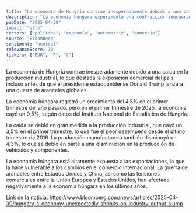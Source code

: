 ```yaml
---
title: "La economía de Hungría contrae inesperadamente debido a una caída en la producción industrial"
description: "La economía húngara experimenta una contracción inesperada en el primer trimestre, destacando la exposición comercial del país incluso antes de que el presidente estadounidense Donald Trump lanzara una guerra de aranceles globales."
pubDate: "2025-04-30"
impact: "alto"
sectors: ["política", "economía", "automotriz", "comercio"]
source: "Bloomberg"
sentiment: "neutral"
relevanceScore: 10
tickers: ["EUR", "F", "C"]
---
```


La economía de Hungría contrae inesperadamente debido a una caída en la producción industrial, lo que destaca la exposición comercial del país incluso antes de que el presidente estadounidense Donald Trump lanzara una guerra de aranceles globales.

La economía húngara registró un crecimiento del 4,5% en el primer trimestre del año pasado, pero en el primer trimestre de 2025, la economía cayó un 0,5%, según datos del Instituto Nacional de Estadística de Hungría.

La caída se debió en gran medida a la producción industrial, que cayó un 3,5% en el primer trimestre, lo que fue el peor desempeño desde el último trimestre de 2016. La producción manufacturera también disminuyó un 4,3%, lo que se debió en parte a una disminución en la producción de vehículos y componentes.

La economía húngara está altamente expuesta a las exportaciones, lo que la hace vulnerable a los cambios en el comercio internacional. La guerra de aranceles entre Estados Unidos y China, así como las tensiones comerciales entre la Unión Europea y Estados Unidos, han afectado negativamente a la economía húngara en los últimos años.

Link de la noticia: <https://www.bloomberg.com/news/articles/2025-04-30/hungary-s-economy-unexpectedly-shrinks-on-industry-output-slump>